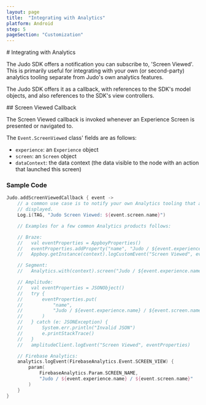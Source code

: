 ```yaml
---
layout: page
title:  "Integrating with Analytics"
platform: Android
step: 5
pageSection: "Customization"
---
```

<section id="{{ page.title | slugify }}" markdown=1>
# Integrating with Analytics

The Judo SDK offers a notification you can subscribe to, 'Screen Viewed'. This is primarily useful for integrating with your own (or second-party) analytics tooling separate from Judo's own analytics features.

The Judo SDK offers it as a callback, with references to the SDK's model objects, and also references to the SDK's view controllers.
</section>
<section id="screen-viewed-callback" markdown=1>
## Screen Viewed Callback

The Screen Viewed callback is invoked whenever an Experience Screen is presented or navigated to.

The `Event.ScreenViewed` class' fields are as follows:

- `experience`: an `Experience` object
- `screen`: an `Screen` object
- `dataContext`: the data context (the data visible to the node with an action that launched this screen)

### Sample Code

```kotlin
Judo.addScreenViewedCallback { event ->
    // a common use case is to notify your own Analytics tooling that a Judo screen has been
    // displayed.
    Log.i(TAG, "Judo Screen Viewed: ${event.screen.name}")

    // Examples for a few common Analytics products follows:

    // Braze:
    //   val eventProperties = AppboyProperties()
    //   eventProperties.addProperty("name", "Judo / ${event.experience.name} / ${event.screen.name}")
    //   Appboy.getInstance(context).logCustomEvent("Screen Viewed", eventProperties)

    // Segment:
    //   Analytics.with(context).screen("Judo / ${event.experience.name} / ${event.screen.name}")

    // Amplitude:
    //   val eventProperties = JSONObject()
    //   try {
    //       eventProperties.put(
    //           "name",
    //           "Judo / ${event.experience.name} / ${event.screen.name}"
    //       )
    //   } catch (e: JSONException) {
    //       System.err.println("Invalid JSON")
    //       e.printStackTrace()
    //   }
    //   amplitudeClient.logEvent("Screen Viewed", eventProperties)

    // Firebase Analytics:
    analytics.logEvent(FirebaseAnalytics.Event.SCREEN_VIEW) {
        param(
            FirebaseAnalytics.Param.SCREEN_NAME,
            "Judo / ${event.experience.name} / ${event.screen.name}"
        )
    }
}
```
</section>
